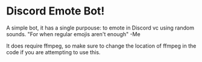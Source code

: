 # Discord Emote Bot!

A simple bot, it has a single purpouse: to emote in Discord vc using random sounds. 
"For when regular emojis aren't enough" -Me

It does require ffmpeg, so make sure to change the location of ffmpeg in the code if you are attempting to use this.
